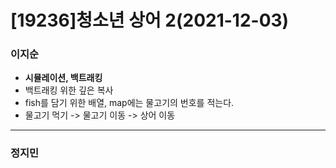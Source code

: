 # [19236]청소년 상어 2(2021-12-03)

### 이지순
* **시뮬레이션, 백트래킹**
* 백트래킹 위한 깊은 복사
* fish를 담기 위한 배열, map에는 물고기의 번호를 적는다.
* 물고기 먹기 -> 물고기 이동 -> 상어 이동

---
### 정지민
